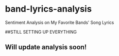 # band-lyrics-analysis
Sentiment Analysis on My Favorite Bands' Song Lyrics

##STILL SETTING UP EVERYTHING
## Will update analysis soon!
